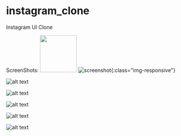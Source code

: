 # instagram_clone
Instagram UI Clone

ScreenShots:
<img src="https://github.com/jagrut-18/instagram_clone/blob/master/screenshots/Screenshot_1.png" width="100" height="100">
![screenshot](https://github.com/jagrut-18/instagram_clone/blob/master/screenshots/Screenshot_1.png){:class="img-responsive"}

![alt text](https://github.com/jagrut-18/instagram_clone/blob/master/screenshots/Screenshot_2.png)

![alt text](https://github.com/jagrut-18/instagram_clone/blob/master/screenshots/Screenshot_3.png)

![alt text](https://github.com/jagrut-18/instagram_clone/blob/master/screenshots/Screenshot_4.png)

![alt text](https://github.com/jagrut-18/instagram_clone/blob/master/screenshots/Screenshot_5.png)

![alt text](https://github.com/jagrut-18/instagram_clone/blob/master/screenshots/Screenshot_6.png)
